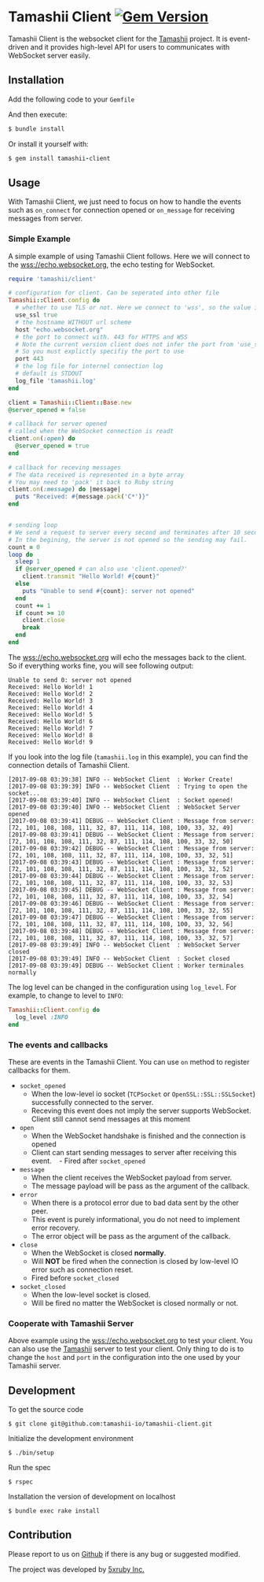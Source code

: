 Tamashii Client [![Gem Version](https://badge.fury.io/rb/tamashii-client.svg)](https://badge.fury.io/rb/tamashii-client)
===

Tamashii Client is the websocket client for the  [Tamashii](https://github.com/tamashii-io/tamashii) project. It is event-driven and it provides high-level API for users to communicates with WebSocket server easily.

## Installation

Add the following code to your `Gemfile`

And then execute:
```ruby
$ bundle install
```

Or install it yourself with:
```ruby
$ gem install tamashii-client
```

## Usage

With Tamashii Client, we just need to focus on how to handle the events such as `on_connect` for connection opened or `on_message` for receiving messages from server.

### Simple Example

A simple example of using Tamashii Client follows. Here we will connect to the [wss://echo.websocket.org](wss://echo.websocket.org), the echo testing for WebSocket.

```ruby
require 'tamashii/client'

# configuration for client. Can be seperated into other file
Tamashii::Client.config do
  # whether to use TLS or not. Here we connect to 'wss', so the value is true
  use_ssl true
  # the hostname WITHOUT url scheme
  host "echo.websocket.org"
  # the port to connect with. 443 for HTTPS and WSS
  # Note the current version client does not infer the port from 'use_ssl'
  # So you must explictly specifiy the port to use
  port 443
  # the log file for internel connection log
  # default is STDOUT
  log_file 'tamashii.log'
end

client = Tamashii::Client::Base.new
@server_opened = false

# callback for server opened
# called when the WebSocket connection is readt
client.on(:open) do
  @server_opened = true
end

# callback for receving messages
# The data received is represented in a byte array
# You may need to 'pack' it back to Ruby string
client.on(:message) do |message|
  puts "Received: #{message.pack('C*')}"
end


# sending loop
# We send a request to server every second and terminates after 10 seconds
# In the begining, the server is not opened so the sending may fail.
count = 0
loop do
  sleep 1
  if @server_opened # can also use 'client.opened?'
    client.transmit "Hello World! #{count}"
  else
    puts "Unable to send #{count}: server not opened"
  end
  count += 1
  if count >= 10
    client.close
    break
  end
end
```

The [wss://echo.websocket.org](wss://echo.websocket.org) will echo the messages back to the client. So if everything works fine, you will see following output:

```text
Unable to send 0: server not opened
Received: Hello World! 1
Received: Hello World! 2
Received: Hello World! 3
Received: Hello World! 4
Received: Hello World! 5
Received: Hello World! 6
Received: Hello World! 7
Received: Hello World! 8
Received: Hello World! 9
```

If you look into the log file (`tamashii.log` in this example), you can find the connection details of Tamashii Client.

```log
[2017-09-08 03:39:38] INFO -- WebSocket Client  : Worker Create!
[2017-09-08 03:39:39] INFO -- WebSocket Client  : Trying to open the socket...
[2017-09-08 03:39:40] INFO -- WebSocket Client  : Socket opened!
[2017-09-08 03:39:40] INFO -- WebSocket Client  : WebSocket Server opened
[2017-09-08 03:39:41] DEBUG -- WebSocket Client : Message from server: [72, 101, 108, 108, 111, 32, 87, 111, 114, 108, 100, 33, 32, 49]
[2017-09-08 03:39:41] DEBUG -- WebSocket Client : Message from server: [72, 101, 108, 108, 111, 32, 87, 111, 114, 108, 100, 33, 32, 50]
[2017-09-08 03:39:42] DEBUG -- WebSocket Client : Message from server: [72, 101, 108, 108, 111, 32, 87, 111, 114, 108, 100, 33, 32, 51]
[2017-09-08 03:39:43] DEBUG -- WebSocket Client : Message from server: [72, 101, 108, 108, 111, 32, 87, 111, 114, 108, 100, 33, 32, 52]
[2017-09-08 03:39:44] DEBUG -- WebSocket Client : Message from server: [72, 101, 108, 108, 111, 32, 87, 111, 114, 108, 100, 33, 32, 53]
[2017-09-08 03:39:45] DEBUG -- WebSocket Client : Message from server: [72, 101, 108, 108, 111, 32, 87, 111, 114, 108, 100, 33, 32, 54]
[2017-09-08 03:39:46] DEBUG -- WebSocket Client : Message from server: [72, 101, 108, 108, 111, 32, 87, 111, 114, 108, 100, 33, 32, 55]
[2017-09-08 03:39:47] DEBUG -- WebSocket Client : Message from server: [72, 101, 108, 108, 111, 32, 87, 111, 114, 108, 100, 33, 32, 56]
[2017-09-08 03:39:48] DEBUG -- WebSocket Client : Message from server: [72, 101, 108, 108, 111, 32, 87, 111, 114, 108, 100, 33, 32, 57]
[2017-09-08 03:39:49] INFO -- WebSocket Client  : WebSocket Server closed
[2017-09-08 03:39:49] INFO -- WebSocket Client  : Socket closed
[2017-09-08 03:39:49] DEBUG -- WebSocket Client : Worker terminales normally
```

The log level can be changed in the configuration using `log_level`. For example, to change to level to `INFO`:
```ruby
Tamashii::Client.config do
  log_level :INFO
end
```

### The events and callbacks

These are events in the Tamashii Client. You can use `on` method to register callbacks for them.
- `socket_opened`
    - When the low-level io socket (`TCPSocket` or `OpenSSL::SSL::SSLSocket`) successfully connected to the server.
    - Receving this event does not imply the server supports WebSocket. Client still cannot send messages at this moment
- `open`
    - When the WebSocket handshake is finished and the connection is opened
    - Client can start sending messages to server after receiving this event.
    - Fired after `socket_opened`
- `message`
    - When the client receives the WebSocket payload from server.
    - The message payload will be pass as the argument of the callback.
- `error`
    - When there is a protocol error due to bad data sent by the other peer.
    - This event is purely informational, you do not need to implement error recovery.
    - The error object will be pass as the argument of the callback.
- `close`
    - When the WebSocket is closed **normally**.
    - Will **NOT** be fired when the connection is closed by low-level IO error such as connection reset.
    - Fired before `socket_closed`
- `socket_closed`
    - When the low-level socket is closed.
    - Will be fired no matter the WebSocket is closed normally or not.



### Cooperate with Tamashii Server

Above example using the [wss://echo.websocket.org](wss://echo.websocket.org) to test your client. You can also use the [Tamashii](https://github.com/tamashii-io/tamashii) server to test your client. Only thing to do is to change the `host` and `port` in the configuration into the one used by your Tamashii server.

## Development

To get the source code

    $ git clone git@github.com:tamashii-io/tamashii-client.git

Initialize the development environment

    $ ./bin/setup

Run the spec

    $ rspec

Installation the version of development on localhost

    $ bundle exec rake install

## Contribution

Please report to us on [Github](https://github.com/tamashii-io/tamashii-client) if there is any bug or suggested modified.

The project was developed by [5xruby Inc.](https://5xruby.tw/)


